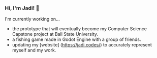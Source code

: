 ### Hi, I'm Jadi! 👋
I'm currently working on...
- the prototype that will eventually become my Computer Science Capstone project at Ball State University.
- a fishing game made in Godot Engine with a group of friends.
- updating my [website] (https://jadi.codes/) to accurately represent myself and my work.

<!--
**jadimiller/jadimiller** is a ✨ _special_ ✨ repository because its `README.md` (this file) appears on your GitHub profile.

Here are some ideas to get you started:

- 🔭 I’m currently working on ...
- 🌱 I’m currently learning ...
- 👯 I’m looking to collaborate on ...
- 🤔 I’m looking for help with ...
- 💬 Ask me about ...
- 📫 How to reach me: ...
- 😄 Pronouns: ...
- ⚡ Fun fact: ...
-->
